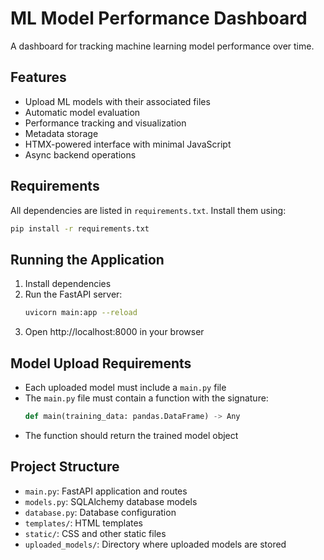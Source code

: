 # ML Model Performance Dashboard

A dashboard for tracking machine learning model performance over time.

## Features

- Upload ML models with their associated files
- Automatic model evaluation
- Performance tracking and visualization
- Metadata storage
- HTMX-powered interface with minimal JavaScript
- Async backend operations

## Requirements

All dependencies are listed in `requirements.txt`. Install them using:

```bash
pip install -r requirements.txt
```

## Running the Application

1. Install dependencies
2. Run the FastAPI server:
   ```bash
   uvicorn main:app --reload
   ```
3. Open http://localhost:8000 in your browser

## Model Upload Requirements

- Each uploaded model must include a `main.py` file
- The `main.py` file must contain a function with the signature:
  ```python
  def main(training_data: pandas.DataFrame) -> Any
  ```
- The function should return the trained model object

## Project Structure

- `main.py`: FastAPI application and routes
- `models.py`: SQLAlchemy database models
- `database.py`: Database configuration
- `templates/`: HTML templates
- `static/`: CSS and other static files
- `uploaded_models/`: Directory where uploaded models are stored

